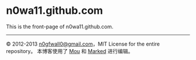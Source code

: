 # n0wa11.github.com


This is the front-page of n0wa11.github.com.


------

© 2012-2013 n0gfwall0@gmail.com，MIT License for the entire repository。 
本博客使用了 [Mou](//mouapp.com) 和 [Marked](http://markedapp.com) 进行编辑。
